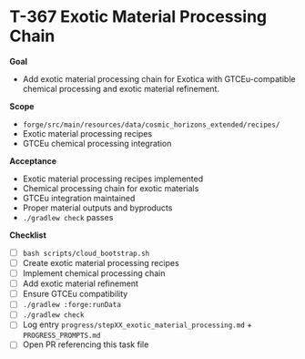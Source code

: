 # T-367 Exotic Material Processing Chain

**Goal**

- Add exotic material processing chain for Exotica with GTCEu-compatible chemical processing and exotic material refinement.

**Scope**

- `forge/src/main/resources/data/cosmic_horizons_extended/recipes/`
- Exotic material processing recipes
- GTCEu chemical processing integration

**Acceptance**

- Exotic material processing recipes implemented
- Chemical processing chain for exotic materials
- GTCEu integration maintained
- Proper material outputs and byproducts
- `./gradlew check` passes

**Checklist**

- [ ] `bash scripts/cloud_bootstrap.sh`
- [ ] Create exotic material processing recipes
- [ ] Implement chemical processing chain
- [ ] Add exotic material refinement
- [ ] Ensure GTCEu compatibility
- [ ] `./gradlew :forge:runData`
- [ ] `./gradlew check`
- [ ] Log entry `progress/stepXX_exotic_material_processing.md` + `PROGRESS_PROMPTS.md`
- [ ] Open PR referencing this task file
